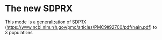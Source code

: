 # The new SDPRX

This model is a generalization of SDPRX (https://www.ncbi.nlm.nih.gov/pmc/articles/PMC9892700/pdf/main.pdf) to 3 populations
